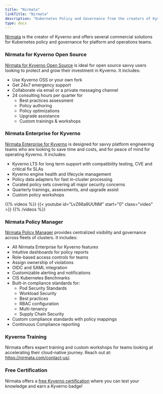 ```yaml
---
title: "Nirmata"
linkTitle: "Nirmata"
description: "Kubernetes Policy and Governance from the creators of Kyverno"
type: docs
---
```



[Nirmata](https://nirmata.com/) is the creator of Kyverno and offers several commercial solutions for Kubernetes policy and governance for platform and operations teams.

### Nirmata for Kyverno Open Source

[Nirmata for Kyverno Open Source](https://info.nirmata.com/hubfs/product/nirmata-kyverno-oss-consulting.pdf) is ideal for open source savvy users looking to protect and grow their investment in Kyverno. It includes:

* Use Kyverno OSS or your own fork
* Get 24x7 emergency support
* Collaborate via email or a private messaging channel
* 24 consulting hours per quarter for
  * Best practices assessment
  * Policy authoring
  * Policy optimizations
  * Upgrade assistance
  * Custom trainings & workshops

### Nirmata Enterprise for Kyverno

[Nirmata Enterprise for Kyverno](https://nirmata.com/kyverno-enterprise/) is designed for savvy platform engineering teams who are looking to save time and costs, and for peace of mind for operating Kyverno. It includes:

* Kyverno LTS for long term support with compatibility testing, CVE and critical fix SLAs
* Kyverno engine health and lifecycle management
* Policy data adapters for fast in-cluster processing
* Curated policy sets covering all major security concerns
* Quarterly trainings, assessments, and upgrade assist
* Custom policy workshops

{{% videos %}}
{{< youtube id="LvZ66a9UUNM" start="0" class="video" >}}
{{% /videos %}}

### Nirmata Policy Manager

[Nirmata Policy Manager](https://nirmata.com/nirmata-cloud-native-policy-manager/) provides centralized visibility and governance across fleets of clusters. It includes:

* All Nirmata Enterprise for Kyverno features
* Intuitive dashboards for policy reports
* Role-based access controls for teams
* Assign ownership of violations
* OIDC and SAML integration
* Customizable alerting and notifications
* CIS Kubernetes Benchmarks
* Built-in compliance standards for:
  * Pod Security Standards
  * Workload Security
  * Best practices
  * RBAC configuration
  * Multi-tenancy
  * Supply Chain Security
* Custom compliance standards with policy mappings
* Continuous Compliance reporting

### Kyverno Training

Nirmata offers expert training and custom workshops for teams looking at accelerating their cloud-native journey. Reach out at: https://nirmata.com/contact-us/.

### Free Certification

Nirmata offers a [free Kyverno certification](https://learn.nirmata.com/explore) where you can test your knowledge and earn a Kyverno badge!
